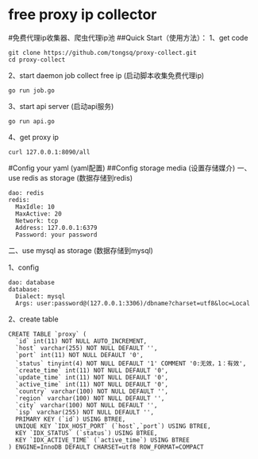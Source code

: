 # free proxy ip collector
#免费代理ip收集器、爬虫代理ip池
##Quick Start（使用方法）：
1、get code

    git clone https://github.com/tongsq/proxy-collect.git
    cd proxy-collect
2、start daemon job collect free ip (启动脚本收集免费代理ip)

    go run job.go
3、start api server (启动api服务)

    go run api.go
4、get proxy ip

    curl 127.0.0.1:8090/all

#Config your yaml (yaml配置)
##Config storage media (设置存储媒介)
一、use redis as storage (数据存储到redis)
    
    dao: redis
    redis:
      MaxIdle: 10
      MaxActive: 20
      Network: tcp
      Address: 127.0.0.1:6379
      Password: your password
      
二、use mysql as storage (数据存储到mysql)

1、config

    dao: database
    database:
      Dialect: mysql
      Args: user:password@(127.0.0.1:3306)/dbname?charset=utf8&loc=Local
    
2、create table

    CREATE TABLE `proxy` (
      `id` int(11) NOT NULL AUTO_INCREMENT,
      `host` varchar(255) NOT NULL DEFAULT '',
      `port` int(11) NOT NULL DEFAULT '0',
      `status` tinyint(4) NOT NULL DEFAULT '1' COMMENT '0:无效，1：有效',
      `create_time` int(11) NOT NULL DEFAULT '0',
      `update_time` int(11) NOT NULL DEFAULT '0',
      `active_time` int(11) NOT NULL DEFAULT '0',
      `country` varchar(100) NOT NULL DEFAULT '',
      `region` varchar(100) NOT NULL DEFAULT '',
      `city` varchar(100) NOT NULL DEFAULT '',
      `isp` varchar(255) NOT NULL DEFAULT '',
      PRIMARY KEY (`id`) USING BTREE,
      UNIQUE KEY `IDX_HOST_PORT` (`host`,`port`) USING BTREE,
      KEY `IDX_STATUS` (`status`) USING BTREE,
      KEY `IDX_ACTIVE_TIME` (`active_time`) USING BTREE
    ) ENGINE=InnoDB DEFAULT CHARSET=utf8 ROW_FORMAT=COMPACT